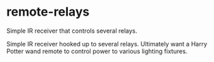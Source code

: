 # remote-relays
Simple IR receiver that controls several relays.

Simple IR receiver hooked up to several relays.  Ultimately want a Harry Potter wand remote to control power to various lighting fixtures.

